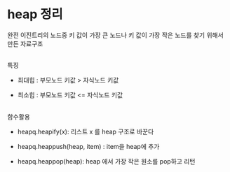 #  heap 정리

완전 이진트리의 노드중 키 값이 가장 큰 노드나 키 값이 가장 작은 노드를 찾기 위해서 만든 자료구조

##

특징

- 최대힙 : 부모노드 키값 > 자식노드 키값

- 최소힙 : 부모노드 키값 <= 자식노드 키값

##
함수활용

- heapq.heapify(x): 리스트 x 를 heap 구조로 바꾼다

- heapq.heappush(heap, item) :  item을 heap에 추가

- heapq.heappop(heap):
heap 에서 가장 작은 원소를 pop하고 리턴
